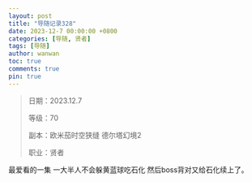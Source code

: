 ```yaml
---
layout: post
title: "导随记录328"
date: 2023-12-7 00:00:00 +0800
categories: [导随, 贤者]
tags: [导随]
author: wanwan
toc: true
comments: true
pin: true
---
```

> 日期：2023.12.7
>
> 等级：70
>
> 副本：欧米茄时空狭缝 德尔塔幻境2
>
> 职业：贤者

最爱看的一集 一大半人不会躲黄蓝球吃石化 然后boss背对又给石化续上了。